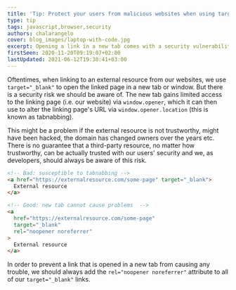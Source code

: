 ```yaml
---
title: 'Tip: Protect your users from malicious websites when using target="_blank"'
type: tip
tags: javascript,browser,security
authors: chalarangelo
cover: blog_images/laptop-with-code.jpg
excerpt: Opening a link in a new tab comes with a security vulnerability that you may not be aware of. Protect your users with this simple trick.
firstSeen: 2020-11-20T09:19:07+02:00
lastUpdated: 2021-06-12T19:30:41+03:00
---
```


Oftentimes, when linking to an external resource from our websites, we use `target="_blank"` to open the linked page in a new tab or window. But there is a security risk we should be aware of. The new tab gains limited access to the linking page (i.e. our website) via `window.opener`, which it can then use to alter the linking page's URL via `window.opener.location` (this is known as tabnabbing).

This might be a problem if the external resource is not trustworthy, might have been hacked, the domain has changed owners over the years etc. There is no guarantee that a third-party resource, no matter how trustworthy, can be actually trusted with our users' security and we, as developers, should always be aware of this risk.

```html
<!-- Bad: susceptible to tabnabbing -->
<a href="https://externalresource.com/some-page" target="_blank">
  External resource
</a>

<!-- Good: new tab cannot cause problems  -->
<a
  href="https://externalresource.com/some-page"
  target="_blank"
  rel="noopener noreferrer"
>
  External resource
</a>
```

In order to prevent a link that is opened in a new tab from causing any trouble, we should always add the `rel="noopener noreferrer"` attribute to all of our `target="_blank"` links.
